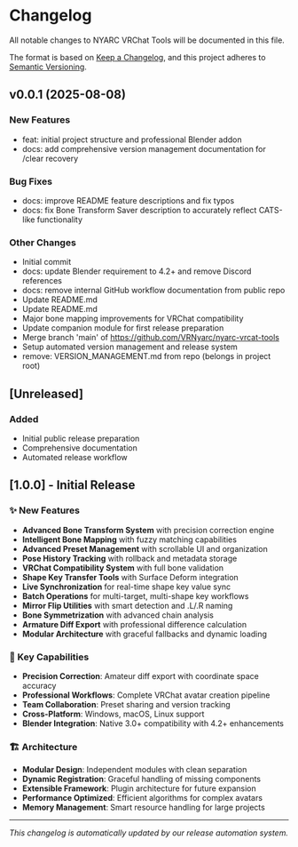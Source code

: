 # Changelog

All notable changes to NYARC VRChat Tools will be documented in this file.

The format is based on [Keep a Changelog](https://keepachangelog.com/en/1.0.0/),
and this project adheres to [Semantic Versioning](https://semver.org/spec/v2.0.0.html).


## v0.0.1 (2025-08-08)

### New Features
* feat: initial project structure and professional Blender addon
* docs: add comprehensive version management documentation for /clear recovery

### Bug Fixes
* docs: improve README feature descriptions and fix typos
* docs: fix Bone Transform Saver description to accurately reflect CATS-like functionality

### Other Changes
* Initial commit
* docs: update Blender requirement to 4.2+ and remove Discord references
* docs: remove internal GitHub workflow documentation from public repo
* Update README.md
* Update README.md
* Major bone mapping improvements for VRChat compatibility
* Update companion module for first release preparation
* Merge branch 'main' of https://github.com/VRNyarc/nyarc-vrcat-tools
* Setup automated version management and release system
* remove: VERSION_MANAGEMENT.md from repo (belongs in project root)


## [Unreleased]

### Added
- Initial public release preparation
- Comprehensive documentation
- Automated release workflow

## [1.0.0] - Initial Release

### ✨ New Features
- **Advanced Bone Transform System** with precision correction engine
- **Intelligent Bone Mapping** with fuzzy matching capabilities
- **Advanced Preset Management** with scrollable UI and organization
- **Pose History Tracking** with rollback and metadata storage
- **VRChat Compatibility System** with full bone validation
- **Shape Key Transfer Tools** with Surface Deform integration
- **Live Synchronization** for real-time shape key value sync
- **Batch Operations** for multi-target, multi-shape key workflows
- **Mirror Flip Utilities** with smart detection and .L/.R naming
- **Bone Symmetrization** with advanced chain analysis
- **Armature Diff Export** with professional difference calculation
- **Modular Architecture** with graceful fallbacks and dynamic loading

### 🎯 Key Capabilities
- **Precision Correction**: Amateur diff export with coordinate space accuracy
- **Professional Workflows**: Complete VRChat avatar creation pipeline
- **Team Collaboration**: Preset sharing and version tracking
- **Cross-Platform**: Windows, macOS, Linux support
- **Blender Integration**: Native 3.0+ compatibility with 4.2+ enhancements

### 🏗️ Architecture
- **Modular Design**: Independent modules with clean separation
- **Dynamic Registration**: Graceful handling of missing components  
- **Extensible Framework**: Plugin architecture for future expansion
- **Performance Optimized**: Efficient algorithms for complex avatars
- **Memory Management**: Smart resource handling for large projects

---

*This changelog is automatically updated by our release automation system.*